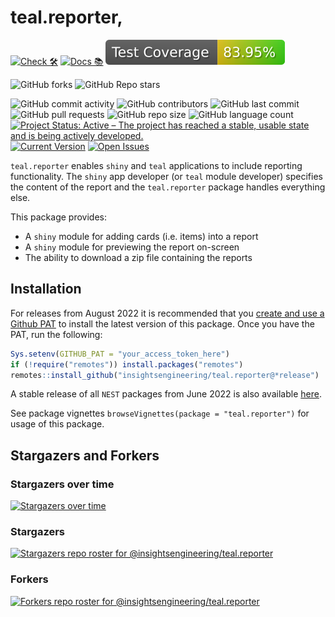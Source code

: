 # teal.reporter,

<!-- start badges -->
[![Check 🛠](https://github.com/insightsengineering/teal.reporter/actions/workflows/check.yaml/badge.svg)](https://github.com/insightsengineering/teal.reporter/actions/workflows/check.yaml)
[![Docs 📚](https://github.com/insightsengineering/teal.reporter/actions/workflows/docs.yaml/badge.svg)](https://insightsengineering.github.io/teal.reporter/)
[![Code Coverage 📔](https://raw.githubusercontent.com/insightsengineering/teal.reporter/_xml_coverage_reports/data/main/badge.svg)](https://raw.githubusercontent.com/insightsengineering/teal.reporter/_xml_coverage_reports/data/main/coverage.xml)

![GitHub forks](https://img.shields.io/github/forks/insightsengineering/teal.reporter?style=social)
![GitHub Repo stars](https://img.shields.io/github/stars/insightsengineering/teal.reporter?style=social)

![GitHub commit activity](https://img.shields.io/github/commit-activity/m/insightsengineering/teal.reporter)
![GitHub contributors](https://img.shields.io/github/contributors/insightsengineering/teal.reporter)
![GitHub last commit](https://img.shields.io/github/last-commit/insightsengineering/teal.reporter)
![GitHub pull requests](https://img.shields.io/github/issues-pr/insightsengineering/teal.reporter)
![GitHub repo size](https://img.shields.io/github/repo-size/insightsengineering/teal.reporter)
![GitHub language count](https://img.shields.io/github/languages/count/insightsengineering/teal.reporter)
[![Project Status: Active – The project has reached a stable, usable state and is being actively developed.](https://www.repostatus.org/badges/latest/active.svg)](https://www.repostatus.org/#active)
[![Current Version](https://img.shields.io/github/r-package/v/insightsengineering/teal.reporter/main?color=purple\&label=package%20version)](https://github.com/insightsengineering/teal.reporter/tree/main)
[![Open Issues](https://img.shields.io/github/issues-raw/insightsengineering/teal.reporter?color=red\&label=open%20issues)](https://github.com/insightsengineering/teal.reporter/issues?q=is%3Aissue+is%3Aopen+sort%3Aupdated-desc)
<!-- end badges -->

`teal.reporter` enables `shiny` and `teal` applications to include reporting functionality.
The `shiny` app developer (or `teal` module developer) specifies the content of the report and the `teal.reporter` package handles everything else.

This package provides:

* A `shiny` module for adding cards (i.e. items) into a report
* A `shiny` module for previewing the report on-screen
* The ability to download a zip file containing the reports

## Installation

For releases from August 2022 it is recommended that you [create and use a Github PAT](https://docs.github.com/en/github/authenticating-to-github/keeping-your-account-and-data-secure/creating-a-personal-access-token) to install the latest version of this package. Once you have the PAT, run the following:

```r
Sys.setenv(GITHUB_PAT = "your_access_token_here")
if (!require("remotes")) install.packages("remotes")
remotes::install_github("insightsengineering/teal.reporter@*release")
```

A stable release of all `NEST` packages from June 2022 is also available [here](https://github.com/insightsengineering/depository#readme).

See package vignettes `browseVignettes(package = "teal.reporter")` for usage of this package.

## Stargazers and Forkers

### Stargazers over time

[![Stargazers over time](https://starchart.cc/insightsengineering/teal.reporter.svg)](https://starchart.cc/insightsengineering/teal.reporter)

### Stargazers

[![Stargazers repo roster for @insightsengineering/teal.reporter](https://reporoster.com/stars/insightsengineering/teal.reporter)](https://github.com/insightsengineering/teal.reporter/stargazers)

### Forkers

[![Forkers repo roster for @insightsengineering/teal.reporter](https://reporoster.com/forks/insightsengineering/teal.reporter)](https://github.com/insightsengineering/teal.reporter/network/members)
